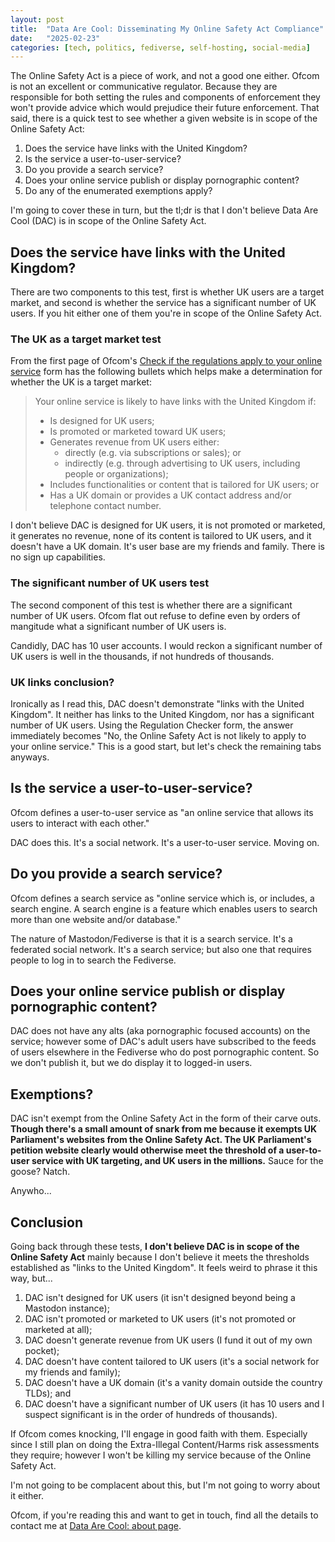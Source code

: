```yaml
---
layout: post
title:  "Data Are Cool: Disseminating My Online Safety Act Compliance"
date:   "2025-02-23"
categories: [tech, politics, fediverse, self-hosting, social-media]
---
```


The Online Safety Act is a piece of work, and not a good one either. Ofcom is not an excellent or communicative regulator. Because they are responsible for both setting the rules and components of enforcement they won't provide advice which would prejudice their future enforcement. That said, there is a quick test to see whether a given website is in scope of the Online Safety Act:

1. Does the service have links with the United Kingdom?
2. Is the service a user-to-user-service?
3. Do you provide a search service?
4. Does your online service publish or display pornographic content?
5. Do any of the enumerated exemptions apply?

I'm going to cover these in turn, but the tl;dr is that I don't believe Data Are Cool (DAC) is in scope of the Online Safety Act.

## Does the service have links with the United Kingdom?

There are two components to this test, first is whether UK users are a target market, and second is whether the service has a significant number of UK users. If you hit either one of them you're in scope of the Online Safety Act.

### The UK as a target market test

From the first page of Ofcom's [Check if the regulations apply to your online service](https://ofcomlive.my.salesforce-sites.com/formentry/RegulationChecker) form has the following bullets which helps make a determination for whether the UK is a target market:

> Your online service is likely to have links with the United Kingdom if:
> 
> - Is designed for UK users;
> - Is promoted or marketed toward UK users;
> - Generates revenue from UK users either:
>   - directly (e.g. via subscriptions or sales); or
>   - indirectly (e.g. through advertising to UK users, including people or organizations);
> - Includes functionalities or content that is tailored for UK users; or
> - Has a UK domain or provides a UK contact address and/or telephone contact number.

I don't believe DAC is designed for UK users, it is not promoted or marketed, it generates no revenue, none of its content is tailored to UK users, and it doesn't have a UK domain. It's user base are my friends and family. There is no sign up capabilities.

### The significant number of UK users test

The second component of this test is whether there are a significant number of UK users. Ofcom flat out refuse to define even by orders of mangitude what a significant number of UK users is.

Candidly, DAC has 10 user accounts. I would reckon a significant number of UK users is well in the thousands, if not hundreds of thousands.

### UK links conclusion?

Ironically as I read this, DAC doesn't demonstrate "links with the United Kingdom". It neither has links to the United Kingdom, nor has a significant number of UK users. Using the Regulation Checker form, the answer immediately becomes "No, the Online Safety Act is not likely to apply to your online service." This is a good start, but let's check the remaining tabs anyways.

## Is the service a user-to-user-service?

Ofcom defines a user-to-user service as "an online service that allows its users to interact with each other."

DAC does this. It's a social network. It's a user-to-user service. Moving on.

## Do you provide a search service?

Ofcom defines a search service as "online service which is, or includes, a search engine. A search engine is a feature which enables users to search more than one website and/or database."

The nature of Mastodon/Fediverse is that it is a search service. It's a federated social network. It's a search service; but also one that requires people to log in to search the Fediverse.

## Does your online service publish or display pornographic content?

DAC does not have any alts (aka pornographic focused accounts) on the service; however some of DAC's adult users have subscribed to the feeds of users elsewhere in the Fediverse who do post pornographic content. So we don't publish it, but we do display it to logged-in users.

## Exemptions?

DAC isn't exempt from the Online Safety Act in the form of their carve outs. __Though there's a small amount of snark from me because it exempts UK Parliament's websites from the Online Safety Act. The UK Parliament's petition website clearly would otherwise meet the threshold of a user-to-user service with UK targeting, and UK users in the millions.__ Sauce for the goose? Natch.

Anywho...

## Conclusion

Going back through these tests, **I don't believe DAC is in scope of the Online Safety Act** mainly because I don't believe it meets the thresholds established as "links to the United Kingdom". It feels weird to phrase it this way, but...

1. DAC isn't designed for UK users (it isn't designed beyond being a Mastodon instance);
2. DAC isn't promoted or marketed to UK users (it's not promoted or marketed at all);
3. DAC doesn't generate revenue from UK users (I fund it out of my own pocket);
4. DAC doesn't have content tailored to UK users (it's a social network for my friends and family);
5. DAC doesn't have a UK domain (it's a vanity domain outside the country TLDs); and
6. DAC doesn't have a significant number of UK users (it has 10 users and I suspect significant is in the order of hundreds of thousands).

If Ofcom comes knocking, I'll engage in good faith with them. Especially since I still plan on doing the Extra-Illegal Content/Harms risk assessments they require; however I won't be killing my service because of the Online Safety Act.

I'm not going to be complacent about this, but I'm not going to worry about it either. 

Ofcom, if you're reading this and want to get in touch, find all the details to contact me at [Data Are Cool: about page](https://dataare.cool/about).
